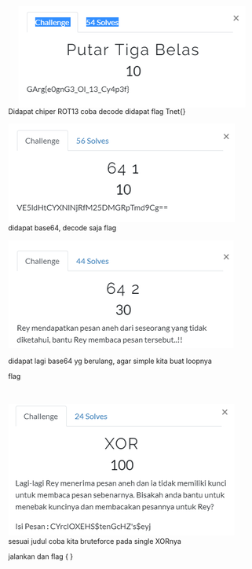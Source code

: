 

<img src="img/crypto1.PNG" style="display:block;margin:auto"/>
Didapat chiper ROT13 coba decode didapat flag Tnet{}

<br>
<br>

<img src="img/crypto2.PNG" />
didapat base64, decode saja flag 
<br>
<br>

<img src="img/crypto3.PNG"/>

didapat lagi base64 yg berulang, agar simple kita buat loopnya 

flag

<br>
<br>
<img src="img/crypto4.PNG"/>
sesuai judul coba kita bruteforce pada single XORnya

jalankan dan flag { }
